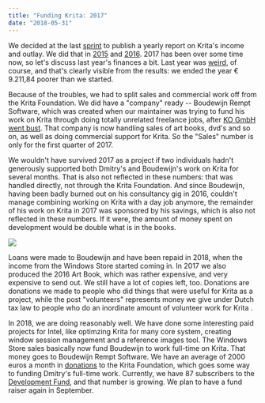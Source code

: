 ```yaml
---
title: "Funding Krita: 2017"
date: "2018-05-31"
---
```


We decided at the last [sprint](/item/krita-2018-sprint-report/) to publish a yearly report on Krita's income and outlay. We did that in [2015](/item/funding-krita/) and [2016](/item/funding-kritas-development/). 2017 has been over some time now, so let's discuss last year's finances a bit. Last year was [weird](/item/krita-foundation-in-trouble/), of course, and that's clearly visible from the results: we ended the year € 9.211,84 poorer than we started.

Because of the troubles, we had to split sales and commercial work off from the Krita Foundation. We did have a "company" ready -- Boudewijn Rempt Software, which was created when our maintainer was trying to fund his work on Krita through doing totally unrelated freelance jobs, after [KO GmbH went bust](/item/krita-and-ko-gmbh/). That company is now handling sales of art books, dvd's and so on, as well as doing commercial support for Krita. So the "Sales" number is only for the first quarter of 2017.

We wouldn't have survived 2017 as a project if two individuals hadn't generously supported both Dmitry's and Boudewijn's work on Krita for several months. That is also not reflected in these numbers: that was handled directly, not through the Krita Foundation. And since Boudewijn, having been badly burned out on his consultancy gig in 2016, couldn't manage combining working on Krita with a day job anymore, the remainder of his work on Krita in 2017 was sponsored by his savings, which is also not reflected in these numbers. If it were, the amount of money spent on development would be double what is in the books.

[![](../images/2017_krita_foundation_statement.png)](https://krita.org/wp-content/uploads/2018/05/2017_krita_foundation_statement.png)

Loans were made to Boudewijn and have been repaid in 2018, when the income from the Windows Store started coming in. In 2017 we also produced the 2016 Art Book, which was rather expensive, and very expensive to send out. We still have a lot of copies left, too. Donations are donations we made to people who did things that were useful for Krita as a project, while the post "volunteers" represents money we give under Dutch tax law to people who do an inordinate amount of volunteer work for Krita .

In 2018, we are doing reasonably well. We have done some interesting paid projects for Intel, like optimzing Krita for many core system, creating window session management and a reference images tool. The Windows Store sales basically now fund Boudewijn to work full-time on Krita. That money goes to Boudewijn Rempt Software. We have an average of 2000 euros a month in [donations](/support-us/donations/) to the Krita Foundation, which goes some way to funding Dmitry's full-time work. Currently, we have 87 subscribers to the [Development Fund](/support-us/monthly-subscription/), and that number is growing. We plan to have a fund raiser again in September.
